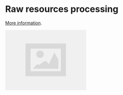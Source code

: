 # Raw resources processing

[More information](https://wiki.factorio.com/Furnace).

<!-- [The saved game with all blueprints](../saves/AwesomeFactorio%20-%20Raw%20Resources%20Processing.zip), inside the game book. -->

![Blueprints in the game](../../images/RawResourcesProcessing/images.png)
